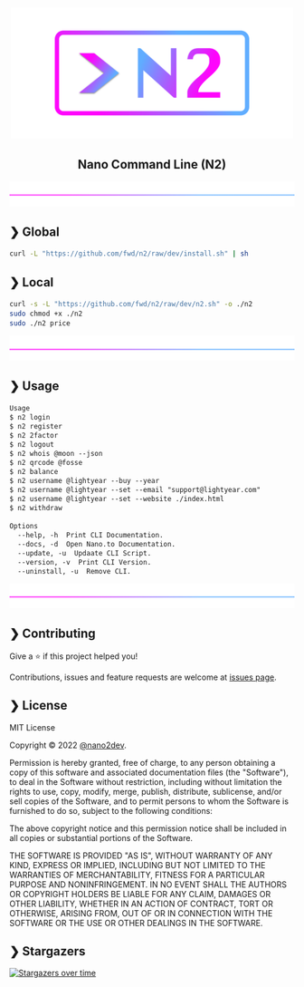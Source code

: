 <p align="center">
  <img src="https://github.com/fwd/n2/raw/master/.github/banner.png" alt="Prompts" width="500" />
</p>

<h2 align="center">Nano Command Line (N2)</h2>

![line](https://github.com/fwd/n2/raw/master/.github/line.png)

## ❯ Global

```bash
curl -L "https://github.com/fwd/n2/raw/dev/install.sh" | sh
```

## ❯ Local

```bash
curl -s -L "https://github.com/fwd/n2/raw/dev/n2.sh" -o ./n2
sudo chmod +x ./n2
sudo ./n2 price
```

![line](https://github.com/fwd/n2/raw/master/.github/line.png)

## ❯ Usage

```
Usage
$ n2 login
$ n2 register 
$ n2 2factor
$ n2 logout
$ n2 whois @moon --json
$ n2 qrcode @fosse
$ n2 balance
$ n2 username @lightyear --buy --year
$ n2 username @lightyear --set --email "support@lightyear.com"
$ n2 username @lightyear --set --website ./index.html
$ n2 withdraw

Options
  --help, -h  Print CLI Documentation.
  --docs, -d  Open Nano.to Documentation.
  --update, -u  Updaate CLI Script.
  --version, -v  Print CLI Version.
  --uninstall, -u  Remove CLI.
```

![line](https://github.com/fwd/n2/raw/master/.github/line.png)

## ❯ Contributing

Give a ⭐️ if this project helped you!

Contributions, issues and feature requests are welcome at [issues page](https://github.com/fwd/n2/issues).

## ❯ License

MIT License

Copyright © 2022 [@nano2dev](https://twitter.com/nano2dev).

Permission is hereby granted, free of charge, to any person obtaining a copy
of this software and associated documentation files (the "Software"), to deal
in the Software without restriction, including without limitation the rights
to use, copy, modify, merge, publish, distribute, sublicense, and/or sell
copies of the Software, and to permit persons to whom the Software is
furnished to do so, subject to the following conditions:

The above copyright notice and this permission notice shall be included in all
copies or substantial portions of the Software.

THE SOFTWARE IS PROVIDED "AS IS", WITHOUT WARRANTY OF ANY KIND, EXPRESS OR
IMPLIED, INCLUDING BUT NOT LIMITED TO THE WARRANTIES OF MERCHANTABILITY,
FITNESS FOR A PARTICULAR PURPOSE AND NONINFRINGEMENT. IN NO EVENT SHALL THE
AUTHORS OR COPYRIGHT HOLDERS BE LIABLE FOR ANY CLAIM, DAMAGES OR OTHER
LIABILITY, WHETHER IN AN ACTION OF CONTRACT, TORT OR OTHERWISE, ARISING FROM,
OUT OF OR IN CONNECTION WITH THE SOFTWARE OR THE USE OR OTHER DEALINGS IN THE
SOFTWARE.

## ❯ Stargazers

[![Stargazers over time](https://starchart.cc/fwd/n2.svg)](https://github.com/fwd/n2)
